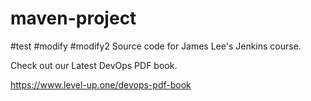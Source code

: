 # maven-project
#test
#modify
#modify2
Source code for James Lee's Jenkins course.

Check out our Latest DevOps PDF book.

https://www.level-up.one/devops-pdf-book
